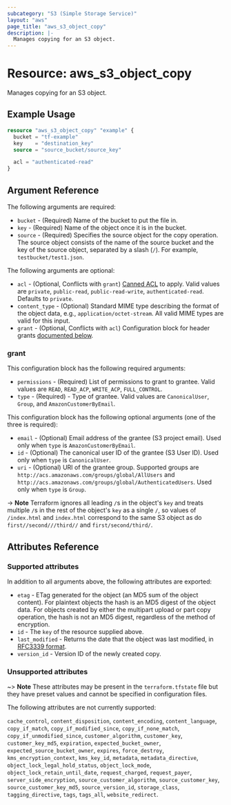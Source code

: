 ```yaml
---
subcategory: "S3 (Simple Storage Service)"
layout: "aws"
page_title: "aws_s3_object_copy"
description: |-
  Manages copying for an S3 object.
---
```


[canned-acl]: https://docs.cloud.croc.ru/en/api/s3/acl.html#cannedacl
[default-tags]: https://www.terraform.io/docs/providers/aws/index.html#default_tags-configuration-block
[RFC3339 format]: https://tools.ietf.org/html/rfc3339#section-5.8
[w3c cache_control]: http://www.w3.org/Protocols/rfc2616/rfc2616-sec14.html#sec14.9
[w3c content_disposition]: http://www.w3.org/Protocols/rfc2616/rfc2616-sec19.html#sec19.5.1
[w3c content_encoding]: http://www.w3.org/Protocols/rfc2616/rfc2616-sec14.html#sec14.11

# Resource: aws_s3_object_copy

Manages copying for an S3 object.

## Example Usage

```terraform
resource "aws_s3_object_copy" "example" {
  bucket = "tf-example"
  key    = "destination_key"
  source = "source_bucket/source_key"

  acl = "authenticated-read"
}
```

## Argument Reference

The following arguments are required:

* `bucket` - (Required) Name of the bucket to put the file in.
* `key` - (Required) Name of the object once it is in the bucket.
* `source` - (Required) Specifies the source object for the copy operation. The source object consists of the name of the source bucket and the key of the source object, separated by a slash (`/`). For example, `testbucket/test1.json`.

The following arguments are optional:

* `acl` - (Optional, Conflicts with `grant`) [Canned ACL][canned-acl] to apply. Valid values are `private`, `public-read`, `public-read-write`, `authenticated-read`. Defaults to `private`.
* `content_type` - (Optional) Standard MIME type describing the format of the object data, e.g., `application/octet-stream`. All valid MIME types are valid for this input.
* `grant` - (Optional, Conflicts with `acl`) Configuration block for header grants [documented below](#grant).

### grant

This configuration block has the following required arguments:

* `permissions` - (Required) List of permissions to grant to grantee. Valid values are `READ`, `READ_ACP`, `WRITE_ACP`, `FULL_CONTROL`.
* `type` - (Required) - Type of grantee. Valid values are `CanonicalUser`, `Group`, and `AmazonCustomerByEmail`.

This configuration block has the following optional arguments (one of the three is required):

* `email` - (Optional) Email address of the grantee (S3 project email). Used only when `type` is `AmazonCustomerByEmail`.
* `id` - (Optional) The canonical user ID of the grantee (S3 User ID). Used only when `type` is `CanonicalUser`.
* `uri` - (Optional) URI of the grantee group. Supported groups are `http://acs.amazonaws.com/groups/global/AllUsers` and `http://acs.amazonaws.com/groups/global/AuthenticatedUsers`. Used only when `type` is `Group`.

-> **Note** Terraform ignores all leading `/`s in the object's `key` and treats multiple `/`s in the rest of the object's `key` as a single `/`, so values of `/index.html` and `index.html` correspond to the same S3 object as do `first//second///third//` and `first/second/third/`.

## Attributes Reference

### Supported attributes

In addition to all arguments above, the following attributes are exported:

* `etag` - ETag generated for the object (an MD5 sum of the object content). For plaintext objects the hash is an MD5 digest of the object data. For objects created by either the multipart upload or part copy operation, the hash is not an MD5 digest, regardless of the method of encryption.
* `id` - The `key` of the resource supplied above.
* `last_modified` - Returns the date that the object was last modified, in [RFC3339 format].
* `version_id` - Version ID of the newly created copy.

### Unsupported attributes

~> **Note** These attributes may be present in the `terraform.tfstate` file but they have preset values and cannot be specified in configuration files.

The following attributes are not currently supported:

`cache_control`, `content_disposition`, `content_encoding`, `content_language`, `copy_if_match`, `copy_if_modified_since`, `copy_if_none_match`, `copy_if_unmodified_since`, `customer_algorithm`, `customer_key`, `customer_key_md5`, `expiration`, `expected_bucket_owner`, `expected_source_bucket_owner`, `expires`, `force_destroy`, `kms_encryption_context`, `kms_key_id`, `metadata`, `metadata_directive`, `object_lock_legal_hold_status`, `object_lock_mode`, `object_lock_retain_until_date`, `request_charged`, `request_payer`, `server_side_encryption`, `source_customer_algorithm`, `source_customer_key`, `source_customer_key_md5`, `source_version_id`, `storage_class`, `tagging_directive`, `tags`, `tags_all`, `website_redirect`.
